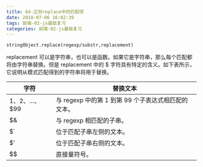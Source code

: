```yaml
---
title: 64-正则replace中的匹配项
date: 2018-07-06 16:02:39
tags: 前端-02-js基础复习
categories: 前端-02-js基础复习
---
```


```
stringObject.replace(regexp/substr,replacement)
```
replacement 可以是字符串，也可以是函数。如果它是字符串，那么每个匹配都将由字符串替换。但是 replacement 中的 $ 字符具有特定的含义。如下表所示，它说明从模式匹配得到的字符串将用于替换。


字符 | 	替换文本
---|---
$1、$2、...、$99 | 	与 regexp 中的第 1 到第 99 个子表达式相匹配的文本。
$& | 	与 regexp 相匹配的子串。
$` | 	位于匹配子串左侧的文本。
$' | 	位于匹配子串右侧的文本。
$$ | 	直接量符号。